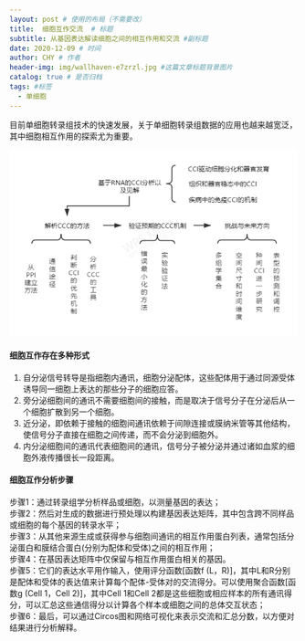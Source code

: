 ```yaml
---
layout: post # 使用的布局（不需要改）
title:  细胞互作交流  # 标题
subtitle: 从基因表达解读细胞之间的相互作用和交流 #副标题
date: 2020-12-09 # 时间
author: CHY # 作者
header-img: img/wallhaven-e7zrzl.jpg #这篇文章标题背景图片
catalog: true # 是否归档
tags: #标签
  - 单细胞
---
```


目前单细胞转录组技术的快速发展，关于单细胞转录组数据的应用也越来越宽泛，其中细胞相互作用的探索尤为重要。<br>

![cell_cell_communication](https://github.com/chenhongyubio/chenhongyubio.github.io/raw/master/img/cell_cell_communication.png)

#### 细胞互作存在多种形式
1. 自分泌信号转导是指细胞内通讯，细胞分泌配体，这些配体用于通过同源受体诱导同一细胞上表达的那些分子的细胞应答。
2. 旁分泌细胞间的通讯不需要细胞间的接触，而是取决于信号分子在分泌后从一个细胞扩散到另一个细胞。
3. 近分泌，即依赖于接触的细胞间通讯依赖于间隙连接或膜纳米管等其他结构，使信号分子直接在细胞之间传递，而不会分泌到细胞外。
4. 内分泌细胞间的通讯代表细胞间的通讯，信号分子被分泌并通过诸如血浆的细胞外液传播很长一段距离。

#### 细胞互作分析步骤
步骤1：通过转录组学分析样品或细胞，以测量基因的表达；<br>
步骤2：然后对生成的数据进行预处理以构建基因表达矩阵，其中包含跨不同样品或细胞的每个基因的转录水平；<br>
步骤3：从其他来源生成或获得参与细胞间通讯的相互作用蛋白列表，通常包括分泌蛋白和膜结合蛋白(分别为配体和受体)之间的相互作用；<br>
步骤4：在基因表达矩阵中仅保留与相互作用蛋白相关的基因。<br>
步骤5：它们的表达水平用作输入，使用评分函数[函数f (L，R)]，其中L和R分别是配体和受体的表达值来计算每个配体-受体对的交流得分。可以使用聚合函数[函数g (Cell 1，Cell 2)]，其中Cell 1和Cell 2都是这些细胞或相应样本的所有通讯得分，可以汇总这些通信得分以计算各个样本或细胞之间的总体交互状态；<br>
步骤6：最后，可以通过Circos图和网络可视化来表示交流和汇总分数，以方便对结果进行分析解释。<br>